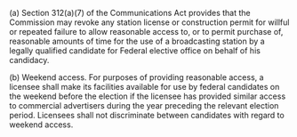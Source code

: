 (a) Section 312(a)(7) of the Communications Act provides that the Commission may revoke any station license or construction permit for willful or repeated failure to allow reasonable access to, or to permit purchase of, reasonable amounts of time for the use of a broadcasting station by a legally qualified candidate for Federal elective office on behalf of his candidacy.

(b) Weekend access. For purposes of providing reasonable access, a licensee shall make its facilities available for use by federal candidates on the weekend before the election if the licensee has provided similar access to commercial advertisers during the year preceding the relevant election period. Licensees shall not discriminate between candidates with regard to weekend access.

